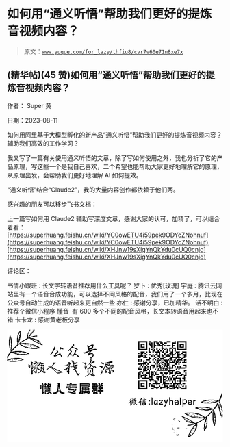 # 如何用“通义听悟”帮助我们更好的提炼音视频内容？

> 原文：[`www.yuque.com/for_lazy/thfiu8/cvr7v60e71n8xe7x`](https://www.yuque.com/for_lazy/thfiu8/cvr7v60e71n8xe7x)



## (精华帖)(45 赞)如何用“通义听悟”帮助我们更好的提炼音视频内容？ 

作者： Super 黄 

日期：2023-08-11 

如何用阿里基于大模型孵化的新产品“通义听悟”帮助我们更好的提炼音视频内容？辅助我们高效的工作学习？ 

我又写了一篇有关使用通义听悟的文章，除了写如何使用之外，我也分析了它的产品原理，写这些一个是我自己喜欢，二个希望也能帮助大家更好地理解它的原理，从原理出发，会帮助我们更好地理解 AI 如何提效。 

“通义听悟”结合“Claude2”，我的大量内容创作都依赖于他们两。 

感兴趣的朋友可以移步飞书文档： 

上一篇写如何用 Claude2 辅助写深度文章，感谢大家的认可，加精了，可以结合着看： [https://superhuang.feishu.cn/wiki/YC0owETU4i59pek9ODYcZNohnuf](https://superhuang.feishu.cn/wiki/YC0owETU4i59pek9ODYcZNohnuf)[https://superhuang.feishu.cn/wiki/XHJnw19sXigYnQkYdu0cUQ0cnjd](https://superhuang.feishu.cn/wiki/XHJnw19sXigYnQkYdu0cUQ0cnjd) 

评论区： 

书情小跟班 : 长文字转语音推荐用什么工具呢？ 罗卜 : 优秀[玫瑰] 宇庭 : 腾讯云网站里有一个语音合成功能，可以选择不同风格的配音，我们用了一个多月，比现在公众号自动生成的语音听起来更自然一些 亦仁 : 感谢分享，已加精华。 活不明白 : 推荐个微信小程序 懂音  有 600 多个不同的配音风格，长文本转语音用起来也不错 卡卡龙 : 感谢黄老板分享 

![](img/894d30a529e7c37bcd3392323c99941c.png)  